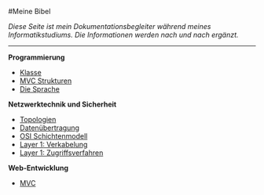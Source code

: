 #Meine Bibel

*Diese Seite ist mein Dokumentationsbegleiter während meines Informatikstudiums. Die Informationen werden nach und nach ergänzt.*

---


**Programmierung**  
- [Klasse](https://document.eduardanderegg.ch/Programmierung/Klasse/index.html)  
- [MVC Strukturen](https://document.eduardanderegg.ch/Programmierung/MVC/index.html)  
- [Die Sprache](https://document.eduardanderegg.ch/Programmierung/DieSprache/index.html)  

**Netzwerktechnik und Sicherheit**  
- [Topologien](https://document.eduardanderegg.ch/Netzwerk/Topologien/index.html)  
- [Datenübertragung](https://document.eduardanderegg.ch/Netzwerk/Datenuebertragung/index.html)  
- [OSI Schichtenmodell](https://document.eduardanderegg.ch/Netzwerk/OSI-Schichtenmodell/index.html)  
- [Layer 1: Verkabelung](https://document.eduardanderegg.ch/Netzwerk/Verkabelung/index.html)
- [Layer 1: Zugriffsverfahren](https://document.eduardanderegg.ch/Netzwerk/Zugriffsverfahren/index.html)  

**Web-Entwicklung**  
- [MVC](https://document.eduardanderegg.ch/Server/MVC/index.html)  